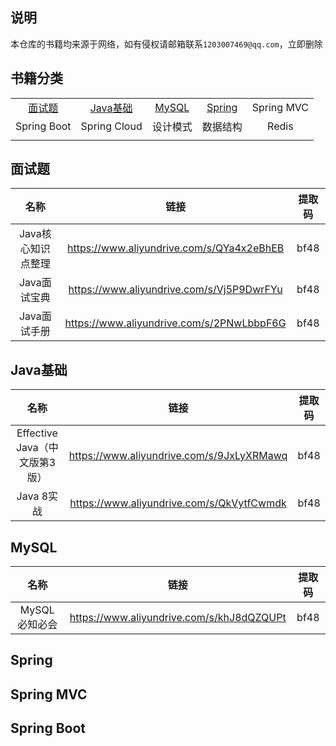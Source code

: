 ## 说明
本仓库的书籍均来源于网络，如有侵权请邮箱联系`1203007469@qq.com`，立即删除

## 书籍分类

|                                                              |                                                              |                                                            |                                                              |            |
| :----------------------------------------------------------: | :----------------------------------------------------------: | :--------------------------------------------------------: | :----------------------------------------------------------: | :--------: |
| [面试题](https://github.com/a6678696/JavaBookSharing#面试题) | [Java基础](https://github.com/a6678696/JavaBookSharing#Java基础) | [MySQL](https://github.com/a6678696/JavaBookSharing#MySQL) | [Spring](https://github.com/a6678696/JavaBookSharing#Spring) | Spring MVC |
|                         Spring Boot                          |                         Spring Cloud                         |                          设计模式                          |                           数据结构                           |   Redis    |
|                                                              |                                                              |                                                            |                                                              |            |

## 面试题

|        名称        |                   链接                    | 提取码 |
| :----------------: | :---------------------------------------: | :----: |
| Java核心知识点整理 | https://www.aliyundrive.com/s/QYa4x2eBhEB |  bf48  |
|    Java面试宝典    | https://www.aliyundrive.com/s/Vj5P9DwrFYu |  bf48  |
|    Java面试手册    | https://www.aliyundrive.com/s/2PNwLbbpF6G |  bf48  |

## Java基础

|             名称              |                   链接                    | 提取码 |
| :---------------------------: | :---------------------------------------: | :----: |
| Effective Java（中文版第3版） | https://www.aliyundrive.com/s/9JxLyXRMawq |  bf48  |
|          Java 8实战           | https://www.aliyundrive.com/s/QkVytfCwmdk |  bf48  |

## MySQL

|     名称      |                   链接                    | 提取码 |
| :-----------: | :---------------------------------------: | :----: |
| MySQL必知必会 | https://www.aliyundrive.com/s/khJ8dQZQUPt |  bf48  |

## Spring

## Spring MVC

## Spring Boot
